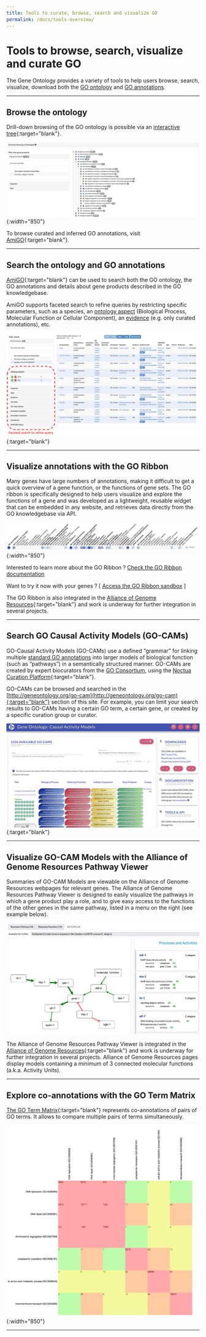 ```yaml
---
title: Tools to curate, browse, search and visualize GO
permalink: /docs/tools-overview/
---
```


# Tools to browse, search, visualize and curate GO

The Gene Ontology provides a variety of tools to help users browse, search, visualize, download both the [GO ontology](/docs/ontology-documentation/) and [GO annotations](/docs/go-annotations/). 

---

## Browse the ontology

Drill-down browsing of the GO ontology is possible via an [interactive tree](http://amigo.geneontology.org/amigo/dd_browse){:target="blank"}.

![Browse GO ontology example](/assets/ontology-browse-tree.jpg){:width="850"}

To browse curated and inferred GO annotations, visit [AmiGO](http://amigo.geneontology.org/amigo/search/annotation){:target="blank"}.

---

## Search the ontology and GO annotations

[AmiGO](http://amigo.geneontology.org/){:target="blank"} can be used to search both the GO ontology, the GO annotations and details about gene products described in the GO knowledgebase.

AmiGO supports faceted search to refine queries by restricting specific parameters, such as a species, an [ontology aspect](/docs/ontology-documentation/) (Biological Process, Molecular Function or Cellular Component), an [evidence](/docs/guide-go-evidence-codes/) (e.g. only curated annotations), etc.

[![AmiGO faceted search example](/assets/amigo-faceted-search.jpg)](http://amigo.geneontology.org/amigo/search/annotation){:target="blank"}

---

## Visualize annotations with the GO Ribbon
Many genes have large numbers of annotations, making it difficult to get a quick overview of a gene function, or the functions of gene sets. The GO ribbon is specifically designed to help users visualize and explore the functions of a gene and was developed as a lightweight, reusable widget that can be embedded in any website, and retrieves data directly from the GO knowledgebase via API.
 
![GO Ribbon example of SOX9](/assets/Ribbon-sox9-example.jpg){:width="850"}

Interested to learn more about the GO Ribbon ? [Check the GO Ribbon documentation](/docs/ribbon.html)

Want to try it now with your genes ? [ [Access the GO Ribbon sandbox](/ribbon.html) ]

The GO Ribbon is also integrated in the [Alliance of Genome Resources](https://www.alliancegenome.org/gene/RGD:620474#function---go-annotations){:target="blank"} and work is underway for further integration in several projects.

---

## Search GO Causal Activity Models (GO-CAMs)

GO-Causal Activity Models (GO-CAMs) use a defined “grammar” for linking multiple [standard GO annotations](/docs/go-annotations/) into larger models of biological function (such as “pathways”) in a semantically structured manner. GO-CAMs are created by expert biocurators from the [GO Consortium](/docs/annotation-contributors/), using the [Noctua Curation Platform](http://noctua.geneontology.org){:target="blank"}.

GO-CAMs can be browsed and searched in the [http://geneontology.org/go-cam](http://geneontology.org/go-cam){:target="blank"} section of this site. For example, you can limit your search results to GO-CAMs having a certain GO term, a certain gene, or created by a specific curation group or curator.

[![GO-CAM example](/assets/GO-CAM-site-illustration.jpg)](https://geneontology.cloud/browse){:target="blank"}

---

## Visualize GO-CAM Models with the Alliance of Genome Resources Pathway Viewer 
Summaries of GO-CAM Models are viewable on the Alliance of Genome Resources webpages for relevant genes. The Alliance of Genome Resources Pathway Viewer is designed to easily visualize the pathways in which a gene product play a role, and to give easy access to the functions of the other genes in the same pathway, listed in a menu on the right (see example below).

![Alliance Pathway Previewe xample for pmk-1](/assets/pmk-1_alliance_pathway_preview.png)


The Alliance of Genome Resources Pathway Viewer is integrated in the [Alliance of Genome Resources](https://www.alliancegenome.org/gene/RGD:620474#function---go-annotations){:target="blank"} and work is underway for further integration in several projects. Alliance of Genome Resources pages display models containing a minimum of 3 connected molecular functions (a.k.a. Activity Units). 

---

## Explore co-annotations with the GO Term Matrix
[The GO Term Matrix](http://amigo.geneontology.org/matrix){:target="blank"} represents co-annotations of pairs of GO terms. It allows to compare multiple pairs of terms simultaneously.

![GO term matrix](/assets/go-term-matrix.jpg){:width="850"}


---

